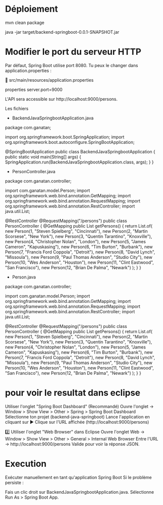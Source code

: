 # Déploiement

mvn clean package

java -jar target/backend-springboot-0.0.1-SNAPSHOT.jar


# Modifier le port du serveur HTTP
Par défaut, Spring Boot utilise port 8080.
Tu peux le changer dans application.properties :

📂 src/main/resources/application.properties

properties
  server.port=9000
  
  L'API sera accessible sur http://localhost:9000/persons.



Les fichiers

- BackendJavaSpringbootApplication.java

package com.ganatan;

import org.springframework.boot.SpringApplication;
import org.springframework.boot.autoconfigure.SpringBootApplication;

@SpringBootApplication
public class BackendJavaSpringbootApplication {
    public static void main(String[] args) {
        SpringApplication.run(BackendJavaSpringbootApplication.class, args);
    }
}


- PersonController.java

package com.ganatan.controller;

import com.ganatan.model.Person;
import org.springframework.web.bind.annotation.GetMapping;
import org.springframework.web.bind.annotation.RequestMapping;
import org.springframework.web.bind.annotation.RestController;
import java.util.List;

@RestController
@RequestMapping("/persons")
public class PersonController {
    @GetMapping
    public List<Person> getPersons() {
        return List.of(
            new Person(1, "Steven Spielberg", "Cincinnati"),
            new Person(2, "Martin Scorsese", "New York"),
            new Person(3, "Quentin Tarantino", "Knoxville"),
            new Person(4, "Christopher Nolan", "London"),
            new Person(5, "James Cameron", "Kapuskasing"),
            new Person(6, "Tim Burton", "Burbank"),
            new Person(7, "Francis Ford Coppola", "Detroit"),
            new Person(8, "David Lynch", "Missoula"),
            new Person(9, "Paul Thomas Anderson", "Studio City"),
            new Person(10, "Wes Anderson", "Houston"),
            new Person(11, "Clint Eastwood", "San Francisco"),
            new Person(12, "Brian De Palma", "Newark")
        );
    }
}


- Person.java

package com.ganatan.controller;

import com.ganatan.model.Person;
import org.springframework.web.bind.annotation.GetMapping;
import org.springframework.web.bind.annotation.RequestMapping;
import org.springframework.web.bind.annotation.RestController;
import java.util.List;

@RestController
@RequestMapping("/persons")
public class PersonController {
    @GetMapping
    public List<Person> getPersons() {
        return List.of(
            new Person(1, "Steven Spielberg", "Cincinnati"),
            new Person(2, "Martin Scorsese", "New York"),
            new Person(3, "Quentin Tarantino", "Knoxville"),
            new Person(4, "Christopher Nolan", "London"),
            new Person(5, "James Cameron", "Kapuskasing"),
            new Person(6, "Tim Burton", "Burbank"),
            new Person(7, "Francis Ford Coppola", "Detroit"),
            new Person(8, "David Lynch", "Missoula"),
            new Person(9, "Paul Thomas Anderson", "Studio City"),
            new Person(10, "Wes Anderson", "Houston"),
            new Person(11, "Clint Eastwood", "San Francisco"),
            new Person(12, "Brian De Palma", "Newark")
        );
    }
}

# pour voir le resultat dans eclipse

Utiliser l'onglet "Spring Boot Dashboard" (Recommandé)
Ouvre l'onglet → Window > Show View > Other > Spring > Spring Boot Dashboard
Sélectionne ton projet (backend-java-springboot)
Lance l'application en cliquant sur ▶
Clique sur l'URL affichée (http://localhost:9000/persons)

2️⃣ Utiliser l'onglet "Web Browser" dans Eclipse
Ouvre l'onglet Web → Window > Show View > Other > General > Internal Web Browser
Entre l'URL → http://localhost:9000/persons
Valide pour voir la réponse JSON.



# Execution
Exécuter manuellement en tant qu'application Spring Boot
Si le problème persiste :

Fais un clic droit sur BackendJavaSpringbootApplication.java.
Sélectionne Run As > Spring Boot App.